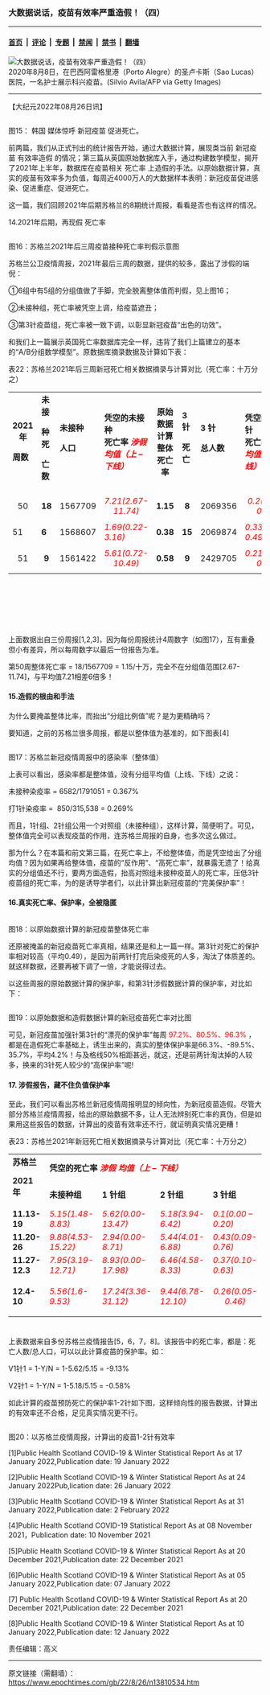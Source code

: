 ### 大数据说话，疫苗有效率严重造假！（四）

---

#### [首页](../../../..?n13810534) &nbsp;|&nbsp; [评论](../../../../../epoch-comment?n13810534) &nbsp;|&nbsp; [专题](../../../../../epoch-special?n13810534) &nbsp;|&nbsp; [禁闻](../../../../../epoch-news?n13810534) &nbsp;|&nbsp; [禁书](../../../../../books?n13810534) &nbsp;|&nbsp; [翻墙](https://github.com/gfw-breaker/nogfw/blob/master/README.md?n13810534)


<div><img alt="大数据说话，疫苗有效率严重造假！（四）" class="attachment-djy_600_400 size-djy_600_400 wp-post-image" src="https://i.epochtimes.com/assets/uploads/2022/08/id13810612-GettyImages-1227964209-1200x800-.jpeg"/>
<div class="caption">
 2020年8月8日，在巴西阿雷格里港（Porto Alegre）的圣卢卡斯（Sao Lucas）医院，一名护士展示科兴疫苗。(Silvio Avila/AFP via Getty Images)
</div></div><hr/><div class="post_content" id="artbody" itemprop="articleBody">
 <!-- article content begin -->
 <p>
  【大纪元2022年08月26日讯】
 </p>
 <p>
  <img alt="" class="size-medium wp-image-13810536 aligncenter" src="https://i.epochtimes.com/assets/uploads/2022/08/id13810536-6a610c04b9e14b6eca335c114b33da95-450x513.png"/>
 </p>
 <p>
  图15：
  <ok href="https://www.epochtimes.com/gb/tag/%E9%9F%A9%E5%9B%BD.html">
   韩国
  </ok>
  媒体惊呼
  <ok href="https://www.epochtimes.com/gb/tag/%E6%96%B0%E5%86%A0%E7%96%AB%E8%8B%97.html">
   新冠疫苗
  </ok>
  促进死亡。
 </p>
 <p>
  前两篇，我们从正式刊出的统计报告开始，通过大数据计算，展现类当前
  <ok href="https://www.epochtimes.com/gb/tag/%E6%96%B0%E5%86%A0%E7%96%AB%E8%8B%97.html">
   新冠疫苗
  </ok>
  <ok href="https://www.epochtimes.com/gb/tag/%E6%9C%89%E6%95%88%E7%8E%87%E9%80%A0%E5%81%87.html">
   有效率造假
  </ok>
  的情况；第三篇从英国原始数据库入手，通过构建数学模型，揭开了2021年上半年，数据库在疫苗相关
  <ok href="https://www.epochtimes.com/gb/tag/%E6%AD%BB%E4%BA%A1%E7%8E%87.html">
   死亡率
  </ok>
  上造假的手法。以原始数据计算，真实的疫苗有效率多为负值，每周近4000万人的大数据样本表明：新冠疫苗促进感染、促进重症、促进死亡。
 </p>
 <p>
  这一篇，我们回顾2021年后期苏格兰的8期统计周报，看看是否也有这样的情况。
 </p>
 <p>
  14.2021年后期，再现假
  <ok href="https://www.epochtimes.com/gb/tag/%E6%AD%BB%E4%BA%A1%E7%8E%87.html">
   死亡率
  </ok>
 </p>
 <p>
  <ok href="https://i.epochtimes.com/assets/uploads/2022/08/id13810538-bbc6ac1cbf7dd565df340e9077bb6607.png">
   <img alt="" class="size-medium wp-image-13810538 aligncenter" src="https://i.epochtimes.com/assets/uploads/2022/08/id13810538-bbc6ac1cbf7dd565df340e9077bb6607-450x215.png"/>
  </ok>
 </p>
 <p>
  图16：苏格兰2021年后三周疫苗接种死亡率判假示意图
 </p>
 <p>
  苏格兰公卫疫情周报，2021年最后三周的数据，提供的较多，露出了涉假的端倪：
 </p>
 <p>
  ①6组中有5组的分组值做了手脚，完全脱离整体值而判假，见上图16；
 </p>
 <p>
  ②未接种组，死亡率被凭空上调，给疫苗遮丑；
 </p>
 <p>
  ③第3针疫苗组，死亡率被一致下调，以彰显新冠疫苗“出色的功效”。
 </p>
 <p>
  和我们上一篇展示英国死亡率数据库完全一样，违背了我们上篇建立的基本的“A/B分组数学模型”。原数据库摘录数据及计算如下表：
 </p>
 <p>
  表22：苏格兰2021年后三周新冠死亡相关数据摘录与计算对比（死亡率：十万分之）
 </p>
 <table style="height: 466px;" width="460">
  <tbody>
   <tr>
    <td width="49">
     <p style="text-align: center;">
      <strong>
       2021
      </strong>
      <strong>
       年
      </strong>
     </p>
     <p>
      <strong>
       周数
      </strong>
     </p>
    </td>
    <td width="50">
     <strong>
      未接
     </strong>
     <p>
      <strong>
       种死
      </strong>
     </p>
     <p>
      <strong>
       亡数
      </strong>
     </p>
    </td>
    <td width="70">
     <strong>
      未接种
     </strong>
     <p>
      <strong>
       人口
      </strong>
     </p>
    </td>
    <td width="128">
     <strong>
      凭空的未接种
     </strong>
     <strong>
      <br/>
     </strong>
     <strong>
      死亡率
     </strong>
     <span style="color: #ff0000;">
      <strong>
       <em>
        涉假
       </em>
      </strong>
      <strong>
       <em>
        均值（上
       </em>
      </strong>
      <strong>
       <em>
        –
       </em>
      </strong>
      <strong>
       <em>
        下线）
       </em>
      </strong>
     </span>
    </td>
    <td width="79">
     <p style="text-align: center;">
      <strong>
       原始数据计算整体死亡率
      </strong>
     </p>
    </td>
    <td width="51">
     <strong>
      3
     </strong>
     <strong>
      针
     </strong>
     <p>
      <strong>
       死亡
      </strong>
     </p>
    </td>
    <td width="85">
     <strong>
      3
     </strong>
     <strong>
      针
     </strong>
     <p>
      <strong>
       总人数
      </strong>
     </p>
    </td>
    <td width="119">
     <strong>
      凭空给出
     </strong>
     <strong>
      3
     </strong>
     <strong>
      针
     </strong>
     <strong>
      <br/>
     </strong>
     <strong>
      死亡率
     </strong>
     <span style="color: #ff0000;">
      <strong>
       <em>
        涉假
       </em>
      </strong>
      <strong>
       <em>
        均值（上下线）
       </em>
      </strong>
     </span>
    </td>
    <td width="79">
     <strong>
      原始数据计算
     </strong>
     <strong>
      3
     </strong>
     <strong>
      针死亡率
     </strong>
    </td>
   </tr>
   <tr>
    <td width="49">
     <p style="text-align: center;">
      50
     </p>
    </td>
    <td style="text-align: center;" width="50">
     <strong>
      18
     </strong>
    </td>
    <td style="text-align: center;" width="70">
     1567709
    </td>
    <td style="text-align: center;" width="128">
     <span style="color: #ff0000;">
      <em>
       7.21(2.67-11.74)
      </em>
     </span>
    </td>
    <td style="text-align: center;" width="79">
     <strong>
      1.15
     </strong>
    </td>
    <td style="text-align: center;" width="51">
     <strong>
      8
     </strong>
    </td>
    <td style="text-align: center;" width="85">
     2069356
    </td>
    <td style="text-align: center;" width="119">
     <span style="color: #ff0000;">
      <em>
       0.2(0.06-0.33)
      </em>
     </span>
    </td>
    <td style="text-align: center;" width="79">
     <strong>
      0.39
     </strong>
    </td>
   </tr>
   <tr>
    <td width="49">
     51
    </td>
    <td width="50">
     <strong>
      6
     </strong>
    </td>
    <td width="70">
     1568607
    </td>
    <td width="128">
     <span style="color: #ff0000;">
      <em>
       1.69(0.22-3.16)
      </em>
     </span>
    </td>
    <td width="79">
     <strong>
      0.38
     </strong>
    </td>
    <td width="51">
     <strong>
      15
     </strong>
    </td>
    <td width="85">
     2069874
    </td>
    <td width="119">
     <em>
      <span style="color: #ff0000;">
       0.33(0.16-0.49)
      </span>
     </em>
    </td>
    <td width="79">
     <strong>
      0.72
     </strong>
    </td>
   </tr>
   <tr>
    <td style="text-align: center;" width="49">
     51
    </td>
    <td style="text-align: center;" width="50">
     <strong>
      9
     </strong>
    </td>
    <td style="text-align: center;" width="70">
     1561422
    </td>
    <td style="text-align: center;" width="128">
     <span style="color: #ff0000;">
      <em>
       5.61(0.72-10.49)
      </em>
     </span>
    </td>
    <td style="text-align: center;" width="79">
     <strong>
      0.58
     </strong>
    </td>
    <td style="text-align: center;" width="51">
     <strong>
      9
     </strong>
    </td>
    <td style="text-align: center;" width="85">
     2429705
    </td>
    <td style="text-align: center;" width="119">
     <span style="color: #ff0000;">
      <em>
       0.21(0.07-0.34)
      </em>
     </span>
    </td>
    <td width="79">
     <p style="text-align: center;">
      <strong>
       0.37
      </strong>
     </p>
    </td>
   </tr>
  </tbody>
 </table>
 <p>
  上面数据出自三份周报[1,2,3]，因为每份周报统计4周数字（如图17），互有重叠但小有差异，所以每周数字以最后一份报告为准。
 </p>
 <p>
  第50周整体死亡率 = 18/1567709 = 1.15/十万，完全不在分组值范围[2.67-11.74]，与平均值7.21相差6倍多！
 </p>
 <h4>
  15.造假的根由和手法
 </h4>
 <p>
  为什么要掩盖整体比率，而抬出“分组比例值”呢？是为更精确吗？
 </p>
 <p>
  要知道，之前的苏格兰很多周报，都是以整体值为基准的，如下图表[4]
 </p>
 <p>
  <ok href="https://i.epochtimes.com/assets/uploads/2022/08/id13810551-6d3160dd742d8ea16a6c2fd3d71894fa.png">
   <img alt="" class="size-medium wp-image-13810551 aligncenter" src="https://i.epochtimes.com/assets/uploads/2022/08/id13810551-6d3160dd742d8ea16a6c2fd3d71894fa-450x172.png"/>
  </ok>
 </p>
 <p>
  图17：苏格兰新冠疫情周报中的感染率（整体值）
 </p>
 <p>
  上表可以看出，感染率都是整体值，没有分组平均值（上线、下线）之说：
 </p>
 <p>
  未接种染疫率 = 6582/1791051 = 0.367%
 </p>
 <p>
  打1针染疫率 =  850/315,538 = 0.269%
 </p>
 <p>
  而且，1针组、2针组公用一个对照组（未接种组），这样计算，简便明了。可见，整体值完全可以表现疫苗的作用，连苏格兰周报的自身，也多次这么做过。
 </p>
 <p>
  那为什么？在本篇和前文第三篇，在死亡率上，不给整体值，而是凭空给出了分组均值？因为如果再给整体值，疫苗的“反作用”、“高死亡率”，就暴露无遗了！给真实的分组值还不行，要两方面造假，抬高对照组未接种疫苗人的死亡率，压低3针疫苗组的死亡率，为的是诱导学者们，以此计算出新冠疫苗的“完美保护率”！
 </p>
 <h4>
  16.真实死亡率、保护率，全被隐匿
 </h4>
 <p>
  <ok href="https://i.epochtimes.com/assets/uploads/2022/08/id13810553-b77c15781a9e322a7e9f3d2aaf7e7a36.png">
   <img alt="" class="size-medium wp-image-13810553 aligncenter" src="https://i.epochtimes.com/assets/uploads/2022/08/id13810553-b77c15781a9e322a7e9f3d2aaf7e7a36-450x258.png"/>
  </ok>
 </p>
 <p>
  图18：以原始数据计算的新冠疫苗整体死亡率
 </p>
 <p>
  还原被掩盖的新冠疫苗死亡率真相，结果还是和上一篇一样。第3针对死亡的保护率相对较高（平均0.49），是因为前两针打完后染疫死的人多，淘汰了体质差的。就这样数据，还要再被下调了一倍，才能说得过去。
 </p>
 <p>
  以这些周报的原始数据计算的保护率，和第3针涉假数据计算的保护率，对比如下：
 </p>
 <p style="text-align: center;">
  <ok href="https://i.epochtimes.com/assets/uploads/2022/08/id13810556-19.png">
   <img alt="" class="alignnone size-medium wp-image-13810556" src="https://i.epochtimes.com/assets/uploads/2022/08/id13810556-19-450x229.png"/>
  </ok>
 </p>
 <p>
  图19：以原始数据和造假数据计算的新冠疫苗死亡率对比图
 </p>
 <p>
  可见，新冠疫苗加强针第3针的“漂亮的保护率”每周
  <span style="color: #ff0000;">
   97.2%、80.5%、96.3%
  </span>
  ，都是在造假死亡率基础上，诱生出来的，真实的整体保护率是66.3%、-89.5%、35.7%，平均4.2%！与及格线50%相距甚远，就这，还是前两针淘汰掉的人较多，换来的3针死人较少的“高保护率”呢!
 </p>
 <h4>
  17. 涉假报告，藏不住负值保护率
 </h4>
 <p>
  至此，我们可以看出苏格兰新冠疫情周报明显的倾向性，为新冠疫苗造假。尽管大部分苏格兰疫情周报，给出的原始数据不多，让人无法辨别死亡率的真伪，但是如果用这些报告的数据，计算出的疫苗有效率还不行，就证明真实情况更糟！
 </p>
 <p>
  表23：苏格兰2021年新冠死亡相关数据摘录与计算对比（死亡率：十万分之）
 </p>
 <table style="height: 346px;" width="481">
  <tbody>
   <tr>
    <td rowspan="2" width="96">
     <strong>
      苏格兰
     </strong>
     <p>
      <strong>
       2021
      </strong>
      <strong>
       年
      </strong>
     </p>
    </td>
    <td colspan="4" width="548">
     <strong>
      凭空的死亡率
     </strong>
     <span style="color: #ff0000;">
      <strong>
       <em>
        涉假
       </em>
      </strong>
      <strong>
       <em>
       </em>
      </strong>
      <strong>
       <em>
        均值（上
       </em>
      </strong>
      <strong>
       <em>
        –
       </em>
      </strong>
      <strong>
       <em>
        下线）
       </em>
      </strong>
     </span>
    </td>
   </tr>
   <tr>
    <td width="136">
     <strong>
      未接种组
     </strong>
    </td>
    <td width="143">
     <strong>
      1
     </strong>
     <strong>
      针组
     </strong>
    </td>
    <td width="134">
     <strong>
      2
     </strong>
     <strong>
      针组
     </strong>
    </td>
    <td width="134">
     <strong>
      3
     </strong>
     <strong>
      针组
     </strong>
    </td>
   </tr>
   <tr>
    <td width="96">
     <strong>
      11.13-19
     </strong>
    </td>
    <td width="136">
     <span style="color: #ff0000;">
      <em>
       5.15(1.48-8.83)
      </em>
     </span>
    </td>
    <td width="143">
     <span style="color: #ff0000;">
      <em>
       5.62(0.00-13.47)
      </em>
     </span>
    </td>
    <td width="134">
     <span style="color: #ff0000;">
      <em>
       5.18(3.94-6.42)
      </em>
     </span>
    </td>
    <td width="134">
     <span style="color: #ff0000;">
      <em>
       0.1(0.00 – 0.20)
      </em>
     </span>
    </td>
   </tr>
   <tr>
    <td width="96">
     <strong>
      11.20-26
     </strong>
    </td>
    <td width="136">
     <span style="color: #ff0000;">
      <em>
       9.88(4.53-15.22)
      </em>
     </span>
    </td>
    <td width="143">
     <span style="color: #ff0000;">
      <em>
       2.94(0.00-8.71)
      </em>
     </span>
    </td>
    <td width="134">
     <span style="color: #ff0000;">
      <em>
       5.44(4.01-6.88)
      </em>
     </span>
    </td>
    <td width="134">
     <span style="color: #ff0000;">
      <em>
       0.43(0.09-0.76)
      </em>
     </span>
    </td>
   </tr>
   <tr>
    <td width="96">
     <strong>
      11.27-12.3
     </strong>
    </td>
    <td width="136">
     <span style="color: #ff0000;">
      <em>
       7.95(3.19-12.71)
      </em>
     </span>
    </td>
    <td width="143">
     <span style="color: #ff0000;">
      <em>
       8.93(0.00-17.98)
      </em>
     </span>
    </td>
    <td width="134">
     <span style="color: #ff0000;">
      <em>
       6.46(4.58-8.33)
      </em>
     </span>
    </td>
    <td width="134">
     <span style="color: #ff0000;">
      <em>
       0.37(0.10-0.63)
      </em>
     </span>
    </td>
   </tr>
   <tr>
    <td width="96">
     <strong>
      12.4-10
     </strong>
    </td>
    <td width="136">
     <span style="color: #ff0000;">
      <em>
       5.56(1.6-9.53)
      </em>
     </span>
    </td>
    <td width="143">
     <span style="color: #ff0000;">
      <em>
       17.24(3.36-31.12)
      </em>
     </span>
    </td>
    <td width="134">
     <span style="color: #ff0000;">
      <em>
       9.44(6.78-12.10)
      </em>
     </span>
    </td>
    <td width="134">
     <p style="text-align: center;">
      <span style="color: #ff0000;">
       <em>
        0.26(0.05-0.46)
       </em>
      </span>
     </p>
    </td>
   </tr>
  </tbody>
 </table>
 <p>
  上表数据来自多份苏格兰疫情报告[5，6，7，8]。该报告中的死亡率，都是：死亡人数/总人口，可以以此计算疫苗的保护率。如：
 </p>
 <p>
  V1针1 = 1-Y/N = 1-5.62/5.15 = -9.13%
 </p>
 <p>
  V2针1 = 1-Y/N = 1-5.18/5.15 = -0.58%
 </p>
 <p>
  如此计算的疫苗预防死亡的保护率1-2针如下图，这样倾向性的报告数据，计算出的有效率还不合格，足见真实情况更不行。
 </p>
 <p>
  <ok href="https://i.epochtimes.com/assets/uploads/2022/08/id13810689-11b0a9da3b876a0d71627b9c07ed0e03.png">
   <img alt="" class="size-medium wp-image-13810689 aligncenter" src="https://i.epochtimes.com/assets/uploads/2022/08/id13810689-11b0a9da3b876a0d71627b9c07ed0e03-450x253.png"/>
  </ok>
 </p>
 <p>
  图20：以苏格兰疫情周报，计算出的疫苗1-2针有效率
 </p>
 <p>
  [1]Public Health Scotland COVID-19 &amp; Winter Statistical Report As at 17 January 2022,Publication date: 19 January 2022
 </p>
 <p>
  [2]Public Health Scotland COVID-19 &amp; Winter Statistical Report As at 24 January 2022Pub,lication date: 26 January 2022
 </p>
 <p>
  [3]Public Health Scotland COVID-19 &amp; Winter Statistical Report As at 31 January 2022,Publication date: 2 February 2022
 </p>
 <p>
  [4]Public Health Scotland COVID-19 Statistical Report As at 08 November 2021，Publication date: 10 November 2021
 </p>
 <p>
  [5]Public Health Scotland COVID-19 &amp; Winter Statistical Report As at 20 December 2021,Publication date: 22 December 2021
 </p>
 <p>
  [6]Public Health Scotland COVID-19 &amp; Winter Statistical Report As at 05 January 2022,Publication date: 07 January 2022
 </p>
 <p>
  [7] Public Health Scotland COVID-19 &amp; Winter Statistical Report As at 20 December 2021,Publication date: 22 December 2021
 </p>
 <p>
  [8]Public Health Scotland COVID-19 &amp; Winter Statistical Report As at 10 January 2022,Publication date: 12 January 2022
 </p>
 <p>
  责任编辑：高义
 </p>
 <!-- article content end -->
 <div id="below_article_ad">
 </div>
</div>


---

原文链接（需翻墙）：https://www.epochtimes.com/gb/22/8/26/n13810534.htm